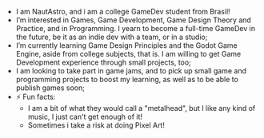- I am NautAstro, and i am a college GameDev student from Brasil!
- I’m interested in Games, Game Development, Game Design Theory and Practice, and in Programming. I yearn to become a full-time GameDev in the future, be it as an indie dev with a team, or in a studio;
- I’m currently learning Game Design Principles and the Godot Game Engine, aside from college subjects, that is. I am willing to get Game Development experience through small projects, too;
- I am looking to take part in game jams, and to pick up small game and programming projects to boost my learning, as well as to be able to publish games soon;
- ⚡ Fun facts:
  - I am a bit of what they would call a "metalhead", but I like any kind of music, I just can't get enough of it!
  - Sometimes i take a risk at doing Pixel Art!

